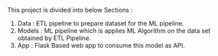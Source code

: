 This project is divided into below Sections :

1. Data : ETL pipeline to prepare dataset for the ML pipeline.
2. Models : ML pipeline which is applies ML Algorithm on the data set obtained by ETL Pipeline.
3. App : Flask Based web app to consume this model as API.
